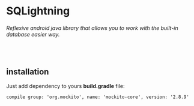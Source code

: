 # SQLightning
###### Reflexive android java library that allows you to work with the built-in database easier way.

<br>
<h2> installation </h2>
Just add dependency to yours <b>build.gradle</b> file:

```Gradle
compile group: 'org.mockito', name: 'mockito-core', version: '2.8.9'
```

